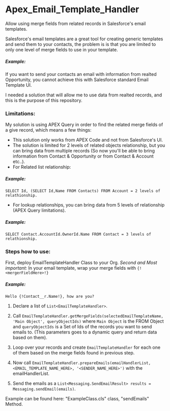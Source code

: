# Apex_Email_Template_Handler
Allow using merge fields from related records in Salesforce's email templates.

Salesforce's email templates are a great tool for creating generic templates and send them to your contacts, the problem is is that you are limited to only one level of merge fields to use in your template.

##### Example:
If you want to send your contacts an email with information from realted Opportunity, you cannot achieve this with Salesforce standard Email Template UI.

I needed a solution that will allow me to use data from realted records, and this is the purpose of this repository.

### Limitations:
My solution is using APEX Query in order to find the related merge fields of a give record, which means a few things:

- This solution only works from APEX Code and not from Salesforce's UI.
- The solution is limited for 2 levels of related objects relationship, but you can bring data from multiple records (So now you'll be able to bring information from Contact & Opportunity or from Contact & Account etc..).
- For Related list relationship:
##### Example:
```SELECT Id, (SELECT Id,Name FROM Contacts) FROM Account = 2 levels of relathionship.```

- For lookup relationships, you can bring data from 5 levels of relationship (APEX Query limitations).
##### Example:
```SELECT Contact.AccountId.OwnerId.Name FROM Contact = 3 levels of relathionship.```


### Steps how to use:

First, deploy EmailTemplateHandler Class to your Org.
*Second and Most important:* In your email template, wrap your merge fields with ```{!<mergerFieldHere>!}```
 ##### Example:
 ```Hello {!Contact__r.Name!}, how are you?```

 1) Declare a list of ```List<EmailTemplateHandler>```.

 2) Call ```EmailTemplateHandler.getMergeFields(selectedEmailTemplateName, 'Main Object', queryObjectIds)``` where ```Main Object``` is the FROM Object and ```queryObjectIds``` is a Set of Ids of the records you want to send emails to.
 (This parameters goes to a dynamic query and return data based on them).

 3) Loop over your records and create ```EmailTemplateHandler``` for each one of them based on the merge fields found in previous step.

 4) Now call ```EmailTemplateHandler.prepareEmails(emailHandlerList, <EMAIL_TEMPLATE_NAME_HERE>, '<SENDER_NAME_HERE>')``` with the emailHandlerList.
 
 5) Send the emails as a ```List<Messaging.SendEmailResult> results = Messaging.sendEmail(emails)```.
 
 Example can be found here: "ExampleClass.cls" class, "sendEmails" Method.